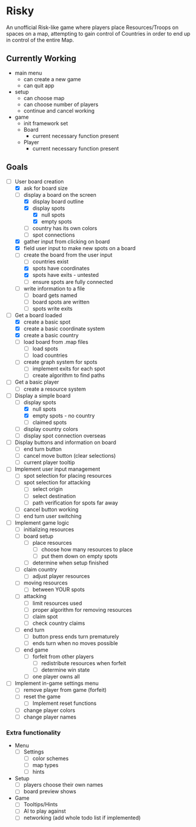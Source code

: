 # Risky

An unofficial Risk-like game where players place Resources/Troops on spaces on a map, attempting to gain control of Countries in order to end up in control of the entire Map.

## Currently Working

* main menu
    * can create a new game
    * can quit app
* setup
    * can choose map
    * can choose number of players
    * continue and cancel working
* game
    * init framework set
    * Board
        * current necessary function present
    * Player
        * current necessary function present
        
## Goals

- [ ] User board creation
    - [x] ask for board size
    - [ ] display a board on the screen
        - [x] display board outline
        - [x] display spots
            - [x] null spots
            - [x] empty spots
        - [ ] country has its own colors
        - [ ] spot connections
    - [x] gather input from clicking on board
    - [x] field user input to make new spots on a board
    - [ ] create the board from the user input
        - [ ] countries exist
        - [x] spots have coordinates
        - [x] spots have exits - untested
        - [ ] ensure spots are fully connected
    - [ ] write information to a file
        - [ ] board gets named
        - [ ] board spots are written
        - [ ] spots write exits
- [ ] Get a board loaded
    - [x] create a basic spot
    - [x] create a basic coordinate system
    - [x] create a basic country
    - [ ] load board from .map files
        - [ ] load spots
        - [ ] load countries
    - [ ] create graph system for spots
        - [ ] implement exits for each spot
        - [ ] create algorithm to find paths
- [ ] Get a basic player
    - [ ] create a resource system
- [ ] Display a simple board
    - [ ] display spots
        - [x] null spots
        - [x] empty spots - no country
        - [ ] claimed spots
    - [ ] display country colors
    - [ ] display spot connection overseas
- [ ] Display buttons and information on board
    - [ ] end turn button
    - [ ] cancel move button (clear selections)
    - [ ] current player tooltip
- [ ] Implement user input management
    - [ ] spot selection for placing resources
    - [ ] spot selection for attacking
        - [ ] select origin
        - [ ] select destination
        - [ ] path verification for spots far away
    - [ ] cancel button working
    - [ ] end turn user switching
- [ ] Implement game logic
    - [ ] initializing resources
    - [ ] board setup
        - [ ] place resources
            - [ ] choose how many resources to place
            - [ ] put them down on empty spots
        - [ ] determine when setup finished
    - [ ] claim country
        - [ ] adjust player resources
    - [ ] moving resources
        - [ ] between YOUR spots
    - [ ] attacking
        - [ ] limit resources used
        - [ ] proper algorithm for removing resources
        - [ ] claim spot
        - [ ] check country claims
    - [ ] end turn
        - [ ] button press ends turn prematurely
        - [ ] ends turn when no moves possible
    - [ ] end game
        - [ ] forfeit from other players
            - [ ] redistribute resources when forfeit
            - [ ] determine win state
        - [ ] one player owns all
- [ ] Implement in-game settings menu
    - [ ] remove player from game (forfeit)
    - [ ] reset the game
        - [ ] Implement reset functions
    - [ ] change player colors
    - [ ] change player names

### Extra functionality

* Menu
    - [ ] Settings
        - [ ] color schemes
        - [ ] map types
        - [ ] hints
* Setup
    - [ ] players choose their own names
    - [ ] board preview shows
* Game
    - [ ] Tooltips/Hints
    - [ ] AI to play against
    - [ ] networking (add whole todo list if implemented)
